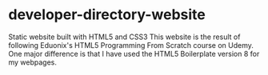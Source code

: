 # developer-directory-website
Static website built with HTML5 and CSS3
This website is the result of following Eduonix's HTML5 Programming From Scratch course on Udemy. One major difference is that I have used the HTML5 Boilerplate version 8 for my webpages.
